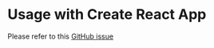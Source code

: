 # Usage with Create React App

Please refer to this <ins>[GitHub issue](https://github.com/starknet-io/starknet.js/issues/37)</ins>
